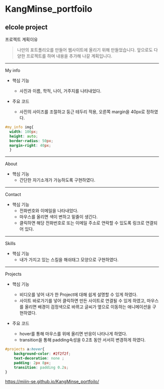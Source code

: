 # KangMinse_portfoilo
elcole project
------
프로젝트 계획이유
> 나만의 포트폴리오를 만들어 웹사이트에 올리기 위해 만들었습니다.
> 앞으로도 다양한 프로젝트를 하며 내용을 추가해 나갈 계획입니다.
------
My info
- 핵심 기능
  - 사진과 이름, 학적, 나이, 거주지를 나타내었다.

- 주요 코드
  - 사진의 사이즈를 조절하고 둥근 테두리 적용, 오른쪽 margin을 40px로 정하였다.
```css
#my_info img{
  width: 100px;
  height: auto;
  border-radius: 50px;
  margin-right: 40px;
  }
```
------
About
- 핵심 기능
  - 간단한 자기소개가 가능하도록 구현하였다.
------
Contact
- 핵심 기능
  - 전화번호와 이메일을 나타내었다.
  - 마우스를 올리면 색이 변하고 밑줄이 생긴다.
  - 클릭하면 해당 전화번호로 또는 이메일 주소로 연락할 수 있도록 링크로 연결되어 있다.
------
Skills
- 핵심 기능
  - 내가 가지고 있는 스킬을 해쉬태그 모양으로 구현하였다.
------
Projects
- 핵심 기능
  - 비디오를 넣어 내가 한 Project에 대해 쉽게 설명할 수 있게 하였다.
  - 사이트 바로가기를 넣어 클릭하면 만든 사이트로 연결될 수 있게 하였고, 마우스를 올리면 배경이 검정색으로 바뀌고 글씨가 옆으로 이동하는 애니메이션을 구현하였다.

- 주요 코드
  - hover를 통해 마우스를 위에 올리면 반응이 나타나게 하였다.
  - transition을 통해 padding속성을 0.2초 동안 서서히 변경하게 하였다.
```css
#projects a:hover{
    background-color: #2f2f2f;
    text-decoration: none ;
    padding: 2px 8px;
    transition: padding 0.2s;
}
```
https://miiin-se.github.io/KangMinse_portfoilo/
